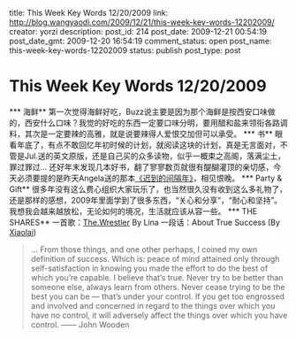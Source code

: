 title: This Week Key Words 12/20/2009
link: http://blog.wangyaodi.com/2009/12/21/this-week-key-words-12202009/
creator: yorzi
description: 
post_id: 214
post_date: 2009-12-21 00:54:19
post_date_gmt: 2009-12-20 16:54:19
comment_status: open
post_name: this-week-key-words-12202009
status: publish
post_type: post

# This Week Key Words 12/20/2009

*** 海鲜** 第一次觉得海鲜好吃，Buzz说主要是因为那个海鲜是按西安口味做的，西安什么口味？我觉的好吃的东西一定要口味分明，要用醋和盐来领衔各路调料，其次是一定要辣的高雅，就是说要辣得人爱恨交加但可以承受。 *** 书** 眼看年底了，有点不敢回忆年初时候的计划，就阅读这块的计划，真是无言面对，不管是Jul.送的英文原版，还是自己买的众多读物，似乎一概束之高阁，落满尘土，罪过罪过... 还好年末发现几本好书，翻了寥寥数页就很有醍醐灌顶的亲切感，今天必须要提的是昨天Angela送的那本[《迟到的间隔年》](http://www.douban.com/subject/3905366/)，相见恨晚。 *** Party & Gift** 很多年没有这么费心组织大家玩乐了，也当然很久没有收到这么多礼物了，还是那样的感想，2009年里面学到了很多东西，“关心和分享”，“耐心和坚持”。我想我会越来越放松，无论如何的境况，生活就应该从容一些。 *** THE SHARES** 一首歌：[The.Wrestler](/2009/12/20/the-wrestler/) By Lina 一段话：About True Success (By [Xiaolai](http://www.lixiaolai.com/index.php/archives/8155.html)) 

> … From those things, and one other perhaps, I coined my own definition of success. Which is: peace of mind attained only through self-satisfaction in knowing you made the effort to do the best of which you’re capable. I believe that’s true. Never try to be better than someone else, always learn from others. Never cease trying to be the best you can be — that’s under your control. If you get too engrossed and involved and concerned in regard to the things over which you have no control, it will adversely affect the things over which you have control. —— John Wooden